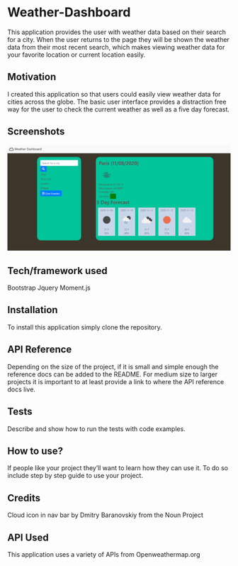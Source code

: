 # Weather-Dashboard
This application provides the user with weather data based on their search for a city. When the user returns to the page they will be shown the weather data from their most recent search, which makes viewing weather data for your favorite location or current location easily. 

## Motivation
I created this application so that users could easily view weather data for cities across the globe. The basic user interface provides a distraction free way for the user to check the current weather as well as a five day forecast. 

 
## Screenshots
![weather dashboard application](assets/images/screenshot.png)

## Tech/framework used
Bootstrap
Jquery
Moment.js


## Installation
To install this application simply clone the repository. 

## API Reference

Depending on the size of the project, if it is small and simple enough the reference docs can be added to the README. For medium size to larger projects it is important to at least provide a link to where the API reference docs live.

## Tests
Describe and show how to run the tests with code examples.

## How to use?
If people like your project they’ll want to learn how they can use it. To do so include step by step guide to use your project.

## Credits 
Cloud icon in nav bar    by Dmitry Baranovskiy from the Noun Project

## API Used
This application uses a variety of APIs from Openweathermap.org
